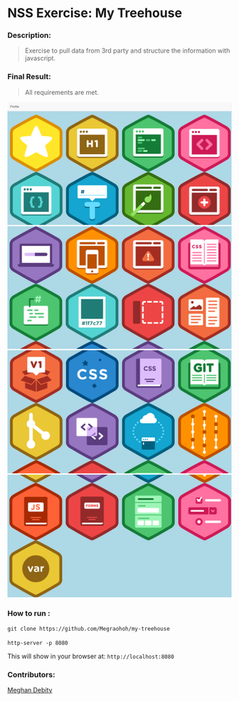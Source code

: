 # NSS Exercise: My Treehouse

### Description:
> Exercise to pull data from 3rd party and structure the information with javascript.   

### Final Result:
> All requirements are met.  


![Screenshot](https://raw.githubusercontent.com/Megraohoh/my-treehouse/treeindex/screenshots/Screen%20Shot%202017-04-02%20at%209.52.29%20PM.png)
![Screenshot](https://raw.githubusercontent.com/Megraohoh/my-treehouse/treeindex/screenshots/Screen%20Shot%202017-04-02%20at%209.52.38%20PM.png)
![Screenshot](https://raw.githubusercontent.com/Megraohoh/my-treehouse/treeindex/screenshots/Screen%20Shot%202017-04-02%20at%209.52.48%20PM.png)
![Screenshot](https://raw.githubusercontent.com/Megraohoh/my-treehouse/treeindex/screenshots/Screen%20Shot%202017-04-02%20at%209.52.57%20PM.png)


### How to run :
```
git clone https://github.com/Megraohoh/my-treehouse

http-server -p 8080
```

This will show in your browser at:
`http://localhost:8080`

### Contributors:
[Meghan Debity](https://github.com/Megraohoh)